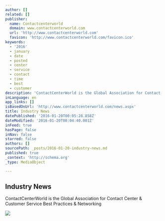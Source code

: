 ```yaml
---
author: []
related: []
publisher:
  name: Contactcenterworld
  domain: www.contactcenterworld.com
  url: 'http://www.contactcenterworld.com'
  favicon: 'http://www.contactcenterworld.com/favicon.ico'
keywords:
  - '2016'
  - january
  - date
  - posted
  - center
  - service
  - contact
  - time
  - best
  - customer
description: 'ContactCenterWorld is the Global Association for Contact Center & Customer Service Best Practices & Networking'
inLanguage: en
app_links: []
isBasedOnUrl: 'http://www.contactcenterworld.com/news.aspx'
title: Industry News
datePublished: '2016-01-20T00:05:28.858Z'
dateModified: '2016-01-20T00:04:40.001Z'
inFeed: true
hasPage: false
inNav: false
starred: false
authors: []
sourcePath: _posts/2016-01-20-industry-news.md
published: true
_context: 'http://schema.org'
_type: MediaObject

---
```

<article style=""><h1>Industry News</h1><p>ContactCenterWorld is the Global Association for Contact Center &amp; Customer Service Best Practices &amp; Networking</p><img src="https://www.contactcenterworld.com/images/company/contactcenterworld.com-largex5-logo.jpg" /></article>